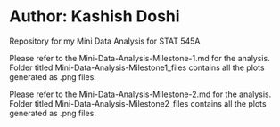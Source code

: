 # Author: Kashish Doshi

Repository for my Mini Data Analysis for STAT 545A 

Please refer to the Mini-Data-Analysis-Milestone-1.md for the analysis.
Folder titled Mini-Data-Analysis-Milestone1_files contains all the plots generated as .png files.


Please refer to the Mini-Data-Analysis-Milestone-2.md for the analysis.
Folder titled Mini-Data-Analysis-Milestone2_files contains all the plots generated as .png files.
